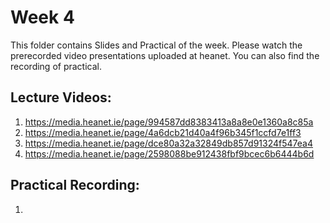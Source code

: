 # Week 4

This folder contains Slides and Practical of the week. Please watch the prerecorded video presentations uploaded at heanet. You can also find the recording of practical. 

Lecture Videos:
---------------
1. https://media.heanet.ie/page/994587dd8383413a8a8e0e1360a8c85a
2. https://media.heanet.ie/page/4a6dcb21d40a4f96b345f1ccfd7e1ff3
3. https://media.heanet.ie/page/dce80a32a32849db857d91324f547ea4
4. https://media.heanet.ie/page/2598088be912438fbf9bcec6b6444b6d

Practical Recording:
-------------------
1.
